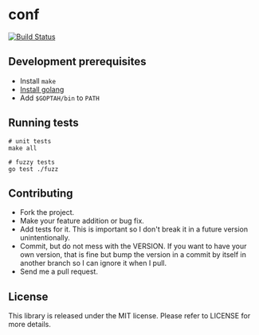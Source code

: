 # conf

[![Build Status](https://travis-ci.org/chiku/conf.svg?branch=master)](https://travis-ci.org/chiku/conf)

Development prerequisites
-------------------------

* Install `make`
* [Install golang](https://golang.org/doc/install)
* Add `$GOPTAH/bin` to `PATH`

Running tests
-------------

```shell
# unit tests
make all

# fuzzy tests
go test ./fuzz
```

Contributing
------------

* Fork the project.
* Make your feature addition or bug fix.
* Add tests for it. This is important so I don't break it in a future version unintentionally.
* Commit, but do not mess with the VERSION. If you want to have your own version, that is fine but bump the version in a commit by itself in another branch so I can ignore it when I pull.
* Send me a pull request.

License
-------

This library is released under the MIT license. Please refer to LICENSE for more details.
